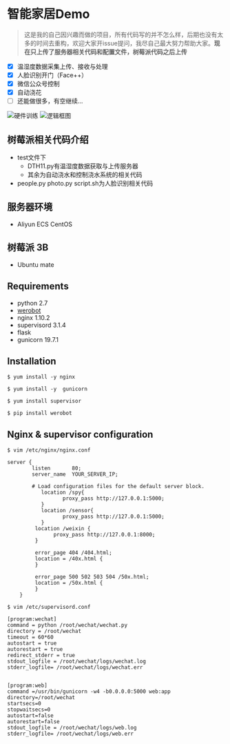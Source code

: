 # 智能家居Demo
> 这是我的自己因兴趣而做的项目，所有代码写的并不怎么样，后期也没有太多的时间去重构，欢迎大家开issue提问，我尽自己最大努力帮助大家。**现在只上传了服务器相关代码和配置文件，树莓派代码之后上传**

- [x] 温湿度数据采集上传、接收与处理
- [x] 人脸识别开门（Face++）
- [x] 微信公众号控制
- [x] 自动浇花
- [ ] 还能做很多，有空继续...

![硬件训练](http://ooiaw5slt.bkt.clouddn.com/硬件训练.png)
![逻辑框图](http://ooiaw5slt.bkt.clouddn.com/逻辑框图.png)

## 树莓派相关代码介绍
* test文件下
	* DTH11.py有温湿度数据获取与上传服务器
	* 其余为自动浇水和控制浇水系统的相关代码
* people.py photo.py script.sh为人脸识别相关代码

## 服务器环境
* Aliyun ECS CentOS

## 树莓派 3B
* Ubuntu mate

## Requirements
* python 2.7
* [werobot](https://github.com/whtsky/WeRoBot)
* nginx 1.10.2
* supervisord 3.1.4
* flask
* gunicorn 19.7.1

## Installation
```
$ yum install -y nginx
```

```
$ yum install -y  gunicorn
```

```
$ yum install supervisor
```

```
$ pip install werobot
```

## Nginx & supervisor configuration

```
$ vim /etc/nginx/nginx.conf
```

```
server {
        listen       80;
        server_name  YOUR_SERVER_IP;

        # Load configuration files for the default server block.
	       location /spy{
		          proxy_pass http://127.0.0.1:5000;
	       }
	       location /sensor{
		          proxy_pass http://127.0.0.1:5000;
	       }
         location /weixin {
	           proxy_pass http://127.0.0.1:8000;
         }

         error_page 404 /404.html;
         location = /40x.html {
         }

         error_page 500 502 503 504 /50x.html;
         location = /50x.html {
         }
    }
```


```
$ vim /etc/supervisord.conf
```


```
[program:wechat]
command = python /root/wechat/wechat.py
directory = /root/wechat
timeout = 60*60
autostart = true
autorestart = true
redirect_stderr = true
stdout_logfile = /root/wechat/logs/wechat.log
stderr_logfile= /root/wechat/logs/wechat.err


[program:web]
command =/usr/bin/gunicorn -w4 -b0.0.0.0:5000 web:app
directory=/root/wechat
startsecs=0
stopwaitsecs=0  
autostart=false
autorestart=false
stdout_logfile = /root/wechat/logs/web.log
stderr_logfile= /root/wechat/logs/web.err
```


